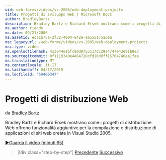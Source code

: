 ```yaml
---
uid: web-forms/videos/vs-2005/web-deployment-projects
title: Progetti di sviluppo Web | Microsoft Docs
author: BradleyBartz
description: Bradley Bartz e Richard Ersek mostrano come i progetti di distribuzione Web offrono funzionalità aggiuntive per la compilazione e creare la distribuzione delle applicazioni del sito web...
ms.author: riande
ms.date: 09/21/2006
ms.assetid: eca1b75a-2f32-4004-842e-aa555175a3ea
msc.legacyurl: /web-forms/videos/vs-2005/web-deployment-projects
msc.type: video
ms.openlocfilehash: 413644e1bfc8ed9753517dc29a4747e43e91b8e3
ms.sourcegitcommit: 0f1119340e4464720cfd16d0ff15764746ea1fea
ms.translationtype: MT
ms.contentlocale: it-IT
ms.lasthandoff: 04/17/2019
ms.locfileid: "59400347"
---
```

# <a name="web-deployment-projects"></a>Progetti di distribuzione Web

da [Bradley Bartz](https://github.com/BradleyBartz)

Bradley Bartz e Richard Ersek mostrano come i progetti di distribuzione Web offrono funzionalità aggiuntive per la compilazione e distribuzione di applicazioni di siti web create in Visual Studio 2005.

[&#9654;Guarda il video (minuti 65)](https://channel9.msdn.com/Blogs/ASP-NET-Site-Videos/web-deployment-projects)

> [!div class="step-by-step"]
> [Precedente](how-do-i-enable-code-coverage-and-profiling-in-production-applications.md)
> [Successivo](web-application-projects-web-deployment-projects.md)
